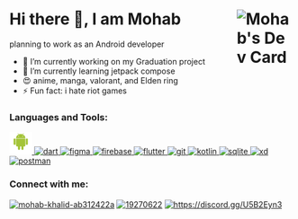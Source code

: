 # Hi there 👋, I am Mohab <a href="https://app.daily.dev/moha-b"><img align="right" src="https://api.daily.dev/devcards/371d3a2eb3584842958cfdde02916078.png?r=fg2" width="100" alt="Mohab's Dev Card"/></a>
planning to work as an Android developer 
- 🔭 I’m currently working on my Graduation project
- 🌱 I’m currently learning jetpack compose 
- 😍 anime, manga, valorant, and Elden ring
- ⚡ Fun fact: i hate riot games


<h3 align="left">Languages and Tools:</h3>
<p align="left"> <a href="https://developer.android.com" target="_blank" rel="noreferrer"> <img src="https://raw.githubusercontent.com/devicons/devicon/master/icons/android/android-original-wordmark.svg" alt="android" width="40" height="40"/> </a> <a href="https://dart.dev" target="_blank" rel="noreferrer"> <img src="https://www.vectorlogo.zone/logos/dartlang/dartlang-icon.svg" alt="dart" width="40" height="40"/> </a> <a href="https://www.figma.com/" target="_blank" rel="noreferrer"> <img src="https://www.vectorlogo.zone/logos/figma/figma-icon.svg" alt="figma" width="40" height="40"/> </a> <a href="https://firebase.google.com/" target="_blank" rel="noreferrer"> <img src="https://www.vectorlogo.zone/logos/firebase/firebase-icon.svg" alt="firebase" width="40" height="40"/> </a> <a href="https://flutter.dev" target="_blank" rel="noreferrer"> <img src="https://www.vectorlogo.zone/logos/flutterio/flutterio-icon.svg" alt="flutter" width="40" height="40"/> </a> <a href="https://git-scm.com/" target="_blank" rel="noreferrer"> <img src="https://www.vectorlogo.zone/logos/git-scm/git-scm-icon.svg" alt="git" width="40" height="40"/> </a> <a href="https://kotlinlang.org" target="_blank" rel="noreferrer"> <img src="https://www.vectorlogo.zone/logos/kotlinlang/kotlinlang-icon.svg" alt="kotlin" width="40" height="40"/> </a>   <a href="https://www.sqlite.org/" target="_blank" rel="noreferrer"> <img src="https://www.vectorlogo.zone/logos/sqlite/sqlite-icon.svg" alt="sqlite" width="40" height="40"/> </a> <a href="https://www.adobe.com/products/xd.html" target="_blank" rel="noreferrer"> <img src="https://cdn.worldvectorlogo.com/logos/adobe-xd.svg" alt="xd" width="40" height="40"/> </a> 
<a href="https://www.postman.com/" target="_blank" rel="noreferrer"> <img src="https://cdn.worldvectorlogo.com/logos/postman.svg" alt="postman" width="40" height="40"/> </a> 
</p> 

<h3 align="left">Connect with me:</h3>
<p align="left">
<a href="https://linkedin.com/in/mohab-khalid-ab312422a" target="_blank"><img align="center" src="https://raw.githubusercontent.com/rahuldkjain/github-profile-readme-generator/master/src/images/icons/Social/linked-in-alt.svg" alt="mohab-khalid-ab312422a" height="30" width="40" /></a>
<a href="https://stackoverflow.com/users/19270622" target="_blank"><img align="center" src="https://raw.githubusercontent.com/rahuldkjain/github-profile-readme-generator/master/src/images/icons/Social/stack-overflow.svg" alt="19270622" height="30" width="40" /></a>
<a href="https://discord.com/users/845981979391295518" target="_blank"><img align="center" src="https://raw.githubusercontent.com/rahuldkjain/github-profile-readme-generator/master/src/images/icons/Social/discord.svg" alt="https://discord.gg/U5B2Eyn3" height="30" width="40" /></a>
</p>
